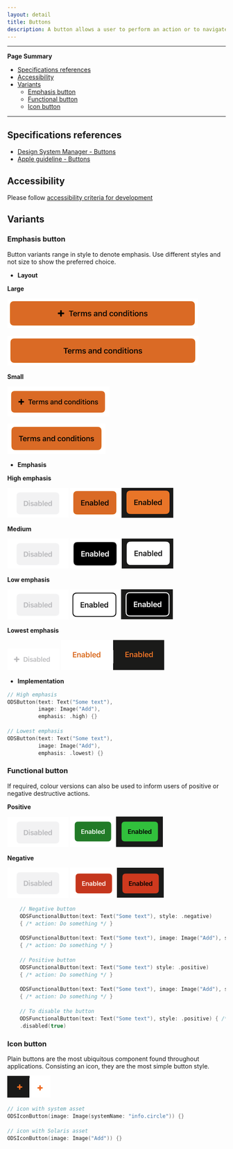 ```yaml
---
layout: detail
title: Buttons
description: A button allows a user to perform an action or to navigate to another page. It contains a text label and a supporting icon can be displayed.
---
```


---

**Page Summary**

* [Specifications references](#specifications-references)
* [Accessibility](#accessibility)
* [Variants](#variants)
    * [Emphasis button](#emphasis-button)
    * [Functional button](#functional-button)
    * [Icon button](#icon-button)

---

## Specifications references

- [Design System Manager - Buttons](https://system.design.orange.com/0c1af118d/p/278734-buttons-shape/b/536b5f)
- [Apple guideline - Buttons](https://developer.apple.com/design/human-interface-guidelines/components/menus-and-actions/buttons)

## Accessibility

Please follow [accessibility criteria for development](https://a11y-guidelines.orange.com/en/mobile/ios/)

## Variants

### Emphasis button

Button variants range in style to denote emphasis. Use different styles and not size to show the preferred choice. 

- **Layout**

**Large**

![Buttons high emphasis disabled](images/buttons_layout_large_with_icon.png)

![Buttons high emphasis](images/buttons_layout_large_without_icon.png)

**Small**

![Buttons high emphasis disabled](images/buttons_layout_small_with_icon.png)

![Buttons high emphasis](images/buttons_layout_small_without_icon.png)

 
- **Emphasis**

**High emphasis**

![Buttons high emphasis disabled](images/buttons_functionnal_disabled.png)
![Buttons high emphasis](images/buttons_emphasis_high.png)

**Medium**

![Buttons medium emphasis disabled](images/buttons_functionnal_disabled.png)
![Buttons medium emphasis](images/buttons_emphasis_medium.png)

**Low emphasis**

![Buttons low emphasis disabled](images/buttons_functionnal_disabled.png)
![Buttons low emphasis](images/buttons_emphasis_low.png)

**Lowest emphasis**

![Buttons lowest emphasis disabled](images/buttons_emphasis_lowest_disabled.png)
![Buttons lowest emphasis](images/buttons_emphasis_lowest.png)

- **Implementation**
 
```swift
// High emphasis
ODSButton(text: Text("Some text"),
          image: Image("Add"),
          emphasis: .high) {}

// Lowest emphasis
ODSButton(text: Text("Some text"),
          image: Image("Add"),
          emphasis: .lowest) {}
``` 

### Functional button

If required, colour versions can also be used to inform users of positive or negative destructive actions.

**Positive**

![Buttons functional positive disabled](images/buttons_functionnal_disabled.png) 
![Buttons functional positive](images/buttons_functional_positive.png)

**Negative**

![Buttons functional negative disabled](images/buttons_functionnal_disabled.png)
![Buttons functional negative](images/buttons_functional_negative.png)

```swift
    // Negative button
    ODSFunctionalButton(text: Text("Some text"), style: .negative) 
    { /* action: Do something */ }
    
    ODSFunctionalButton(text: Text("Some text"), image: Image("Add"), style: .negative)
    { /* action: Do something */ }
    
    // Positive button
    ODSFunctionalButton(text: Text("Some text") style: .positive)
    { /* action: Do something */ }
    
    ODSFunctionalButton(text: Text("Some text"), image: Image("Add"), style: .positive)
    { /* action: Do something */ }
    
    // To disable the button
    ODSFunctionalButton(text: Text("Some text"), style: .positive) { /* action: Do something */ }
    .disabled(true)
```

### Icon button

Plain buttons are the most ubiquitous component found throughout applications. Consisting an icon, they are the most simple button style.

![Buttons icon](images/buttons_icon.png)

```swift
// icon with system asset
ODSIconButton(image: Image(systemName: "info.circle")) {}

// icon with Solaris asset
ODSIconButton(image: Image("Add")) {}
```



